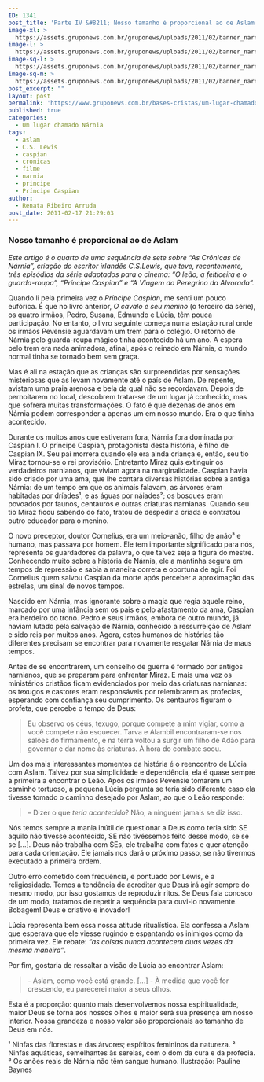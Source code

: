 ```yaml
---
ID: 1341
post_title: 'Parte IV &#8211; Nosso tamanho é proporcional ao de Aslam'
image-xl: >
  https://assets.gruponews.com.br/gruponews/uploads/2011/02/banner_narnia_parte4.jpg
image-l: >
  https://assets.gruponews.com.br/gruponews/uploads/2011/02/banner_narnia_parte4.jpg
image-sq-l: >
  https://assets.gruponews.com.br/gruponews/uploads/2011/02/banner_narnia_parte4.jpg
image-sq-m: >
  https://assets.gruponews.com.br/gruponews/uploads/2011/02/banner_narnia_parte4-720x320.jpg
post_excerpt: ""
layout: post
permalink: 'https://www.gruponews.com.br/bases-cristas/um-lugar-chamado-narnia/narnia%e2%80%93parte-iv'
published: true
categories:
  - Um lugar chamado Nárnia
tags:
  - aslam
  - C.S. Lewis
  - caspian
  - cronicas
  - filme
  - narnia
  - principe
  - Príncipe Caspian
author:
  - Renata Ribeiro Arruda
post_date: 2011-02-17 21:29:03
---
```

<h3>Nosso tamanho é proporcional ao de Aslam</h3>
<em>Este artigo é o quarto de uma sequência de sete sobre “As Crônicas de Nárnia”, criação do escritor irlandês C.S.Lewis, que teve, recentemente, três episódios da série adaptados para o cinema: “O leão, a feiticeira e o guarda-roupa”, “Príncipe Caspian” e “A Viagem do Peregrino da Alvorada”.</em>

Quando li pela primeira vez o <em>Príncipe Caspian</em>, me senti um pouco eufórica. É que no livro anterior, <em>O cavalo e seu menino</em> (o terceiro da série), os quatro irmãos, Pedro, Susana, Edmundo e Lúcia, têm pouca participação. No entanto, o livro seguinte começa numa estação rural onde os irmãos Pevensie aguardavam um trem para o colégio. O retorno de Nárnia pelo guarda-roupa mágico tinha acontecido há um ano. A espera pelo trem era nada animadora, afinal, após o reinado em Nárnia, o mundo normal tinha se tornado bem sem graça.

Mas é ali na estação que as crianças são surpreendidas por sensações misteriosas que as levam novamente até o país de Aslam. De repente, avistam uma praia arenosa e bela da qual não se recordavam. Depois de pernoitarem no local, descobrem tratar-se de um lugar já conhecido, mas que sofrera muitas transformações. O fato é que dezenas de anos em Nárnia podem corresponder a apenas um em nosso mundo. Era o que tinha acontecido.

Durante os muitos anos que estiveram fora, Nárnia fora dominada por Caspian I. O príncipe Caspian, protagonista desta história, é filho de Caspian IX. Seu pai morrera quando ele era ainda criança e, então, seu tio Miraz tornou-se o rei provisório. Entretanto Miraz quis extinguir os verdadeiros narnianos, que viviam agora na marginalidade.
Caspian havia sido criado por uma ama, que lhe contara diversas histórias sobre a antiga Nárnia: de um tempo em que os animais falavam, as árvores eram habitadas por dríades¹, e as águas por náiades²; os bosques eram povoados por faunos, centauros e outras criaturas narnianas. Quando seu tio Miraz ficou sabendo do fato, tratou de despedir a criada e contratou outro educador para o menino.

O novo preceptor, doutor Cornelius, era um meio-anão, filho de anão³ e humano, mas passava por homem. Ele tem importante significado para nós, representa os guardadores da palavra, o que talvez seja a figura do mestre. Conhecendo muito sobre a história de Nárnia, ele a mantinha segura em tempos de repressão e sabia a maneira correta e oportuna de agir. Foi Cornelius quem salvou Caspian da morte após perceber a aproximação das estrelas, um sinal de novos tempos.

Nascido em Nárnia, mas ignorante sobre a magia que regia aquele reino, marcado por uma infância sem os pais e pelo afastamento da ama, Caspian era herdeiro do trono. Pedro e seus irmãos, embora de outro mundo, já haviam lutado pela salvação de Nárnia, conhecido a ressurreição de Aslam e sido reis por muitos anos. Agora, estes humanos de histórias tão diferentes precisam se encontrar para novamente resgatar Nárnia de maus tempos.

Antes de se encontrarem, um conselho de guerra é formado por antigos narnianos, que se preparam para enfrentar Miraz. E mais uma vez os ministérios cristãos ficam evidenciados por meio das criaturas narnianas: os texugos e castores eram responsáveis por relembrarem as profecias, esperando com confiança seu cumprimento. Os centauros figuram o profeta, que percebe o tempo de Deus:
<blockquote>Eu observo os céus, texugo, porque compete a mim vigiar, como a você compete não esquecer. Tarva e Alambil encontraram-se nos salões do firmamento, e na terra voltou a surgir um filho de Adão para governar e dar nome às criaturas. A hora do combate soou.</blockquote>
Um dos mais interessantes momentos da história é o reencontro de Lúcia com Aslam. Talvez por sua simplicidade e dependência, ela é quase sempre a primeira a encontrar o Leão. Após os irmãos Pevensie tomarem um caminho tortuoso, a pequena Lúcia pergunta se teria sido diferente caso ela tivesse tomado o caminho desejado por Aslam, ao que o Leão responde:
<blockquote>– Dizer o que <em>teria acontecido</em>? Não, a ninguém jamais se diz isso.</blockquote>
Nós temos sempre a mania inútil de questionar a Deus como teria sido SE aquilo não tivesse acontecido, SE não tivéssemos feito desse modo, se se se [...]. Deus não trabalha com SEs, ele trabalha com fatos e quer atenção para cada orientação. Ele jamais nos dará o próximo passo, se não tivermos executado a primeira ordem.

Outro erro cometido com frequência, e pontuado por Lewis, é a religiosidade. Temos a tendência de acreditar que Deus irá agir sempre do mesmo modo, por isso gostamos de reproduzir ritos. Se Deus fala conosco de um modo, tratamos de repetir a sequência para ouvi-lo novamente. Bobagem! Deus é criativo e inovador!

Lúcia representa bem essa nossa atitude ritualística. Ela confessa a Aslam que esperava que ele viesse rugindo e espantando os inimigos como da primeira vez. Ele rebate:<em> “as coisas nunca acontecem duas vezes da mesma maneira”</em>.

Por fim, gostaria de ressaltar a visão de Lúcia ao encontrar Aslam:
<blockquote>- Aslam, como você está grande.
[...]
- À medida que você for crescendo, eu parecerei maior a seus olhos.</blockquote>
Esta é a proporção: quanto mais desenvolvemos nossa espiritualidade, maior Deus se torna aos nossos olhos e maior será sua presença em nosso interior. Nossa grandeza e nosso valor são proporcionais ao tamanho de Deus em nós.

¹ Ninfas das florestas e das árvores; espíritos femininos da natureza.
² Ninfas aquáticas, semelhantes às sereias, com o dom da cura e da profecia.
³ Os anões reais de Nárnia não têm sangue humano.
Ilustração: Pauline Baynes